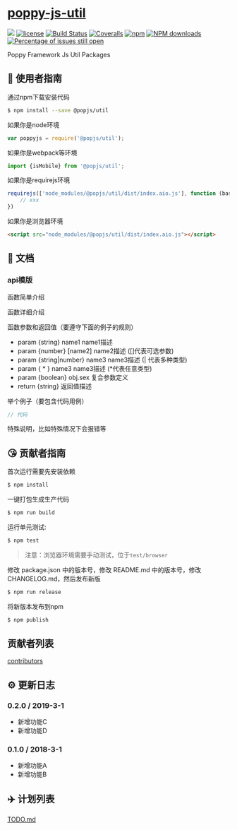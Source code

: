 # [poppy-js-util](https://github.com/imvkmark/poppy-js-util)
[![](https://img.shields.io/badge/Powered%20by-jslib%20base-brightgreen.svg)](https://github.com/yanhaijing/jslib-base)
[![license](https://img.shields.io/badge/license-MIT-blue.svg)](https://github.com/imvkmark/poppy-js-util/blob/master/LICENSE)
[![Build Status](https://travis-ci.org/imvkmark/poppy-js-util.svg?branch=master)](https://travis-ci.org/imvkmark/poppy-js-util)
[![Coveralls](https://img.shields.io/coveralls/imvkmark/poppy-js-util.svg)](https://coveralls.io/github/imvkmark/poppy-js-util)
[![npm](https://img.shields.io/badge/npm-0.1.0-orange.svg)](https://www.npmjs.com/package/@popjs/util)
[![NPM downloads](http://img.shields.io/npm/dm/poppy-js-util.svg?style=flat-square)](http://www.npmtrends.com/@popjs/util)
[![Percentage of issues still open](http://isitmaintained.com/badge/open/imvkmark/poppy-js-util.svg)](http://isitmaintained.com/project/imvkmark/poppy-js-util "Percentage of issues still open")

Poppy Framework Js Util Packages

## :rocket: 使用者指南

通过npm下载安装代码

```bash
$ npm install --save @popjs/util
```

如果你是node环境

```js
var poppyjs = require('@popjs/util');
```

如果你是webpack等环境

```js
import {isMobile} from '@popjs/util';
```

如果你是requirejs环境

```js
requirejs(['node_modules/@popjs/util/dist/index.aio.js'], function (base) {
    // xxx
})
```

如果你是浏览器环境

```html
<script src="node_modules/@popjs/util/dist/index.aio.js"></script>
```

## :bookmark_tabs: 文档

### api模版
函数简单介绍

函数详细介绍

函数参数和返回值（要遵守下面的例子的规则）

- param {string} name1 name1描述
- param {number} [name2] name2描述 ([]代表可选参数)
- param {string|number} name3 name3描述 (| 代表多种类型)
- param { * } name3 name3描述 (*代表任意类型)
- param {boolean} obj.sex 复合参数定义
- return {string} 返回值描述

举个例子（要包含代码用例）

```js
// 代码
```

特殊说明，比如特殊情况下会报错等


## :kissing_heart: 贡献者指南
首次运行需要先安装依赖

```bash
$ npm install
```

一键打包生成生产代码

```bash
$ npm run build
```

运行单元测试:

```bash
$ npm test
```

> 注意：浏览器环境需要手动测试，位于`test/browser`

修改 package.json 中的版本号，修改 README.md 中的版本号，修改 CHANGELOG.md，然后发布新版

```bash
$ npm run release
```

将新版本发布到npm

```bash
$ npm publish
```

## 贡献者列表

[contributors](https://github.com/imvkmark/poppy-js-util/graphs/contributors)

## :gear: 更新日志

### 0.2.0 / 2019-3-1

- 新增功能C
- 新增功能D

### 0.1.0 / 2018-3-1

- 新增功能A
- 新增功能B


## :airplane: 计划列表
[TODO.md](./TODO.md)